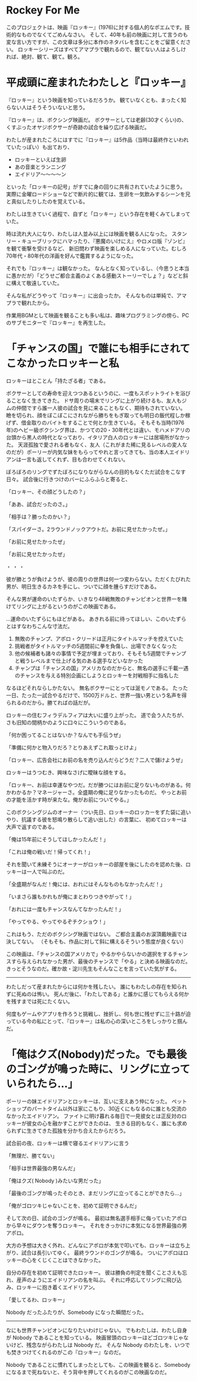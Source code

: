 # Rockey For Me

このプロジェクトは、映画『ロッキー』(1976)に対する個人的なポエムです。技術的なものでなくてごめんなさい。
そして、40年も前の映画に対して言うのも変な言い方ですが、この文章は多分に本作のネタバレを含むことをご留意ください。
ロッキーシリーズはすべてアマプラで観れるので、観てない人はよろしければ、絶対、観て、観て。観ろ。

# 平成頭に産まれたわたしと『ロッキー』

『ロッキー』という映画を知っているだろうか。
観ていなくとも、まったく知らない人はそうそういないと思う。

『ロッキー』は、ボクシング映画だ。
ボクサーとしては老齢(30才くらい)の、くすぶったオヤジボクサーが奇跡の試合を繰り広げる映画だ。


わたしが産まれたころにはすでに『ロッキー』は5作品（当時は最終作といわれていたっぽい）も出ており、

* ロッキーといえば生卵
* あの音楽とランニング
* エイドリア～～～～ン

といった「ロッキーの記号」がすでに身の回りに共有されていたように思う。
実際に金曜ロードショーなどで断片的に観ては、生卵を一気飲みするシーンを兄と真似したりしたのを覚えている。

わたしは生きていく過程で、自ずと「ロッキー」という存在を軽くみてしまっていた。

時は流れ大人になり、わたしは人並み以上には映画を観る人になった。
スタンリー・キューブリックにハマったり、『悪魔のいけにえ』やロメロ版『ゾンビ』を観て衝撃を受けるなど、
新旧問わず映画を楽しめる人になっていた。むしろ70年代・80年代の洋画を好んで鑑賞するようになった。

それでも『ロッキー』は観なかった。
なんとなく知っているし、（今思うと本当に愚かだが）「どうせご都合主義のよくある感動ストーリーでしょ？」などと斜に構えて敬遠していた。

そんな私がどうやって『ロッキー』に出会ったか。
そんなものは単純で、アマプラで観れたから。

作業用BGMとして映画を観ることも多い私は、趣味プログラミングの傍ら、PCのサブモニターで『ロッキー』を再生した。

# 「チャンスの国」で誰にも相手にされてこなかったロッキーと私

ロッキーはとことん「持たざる者」である。

ボクサーとしての寿命を迎えつつあるというのに、一度もスポットライトを浴びることなく生きてきた。
ドサ周りの場末でリングに上がり続けるも、友人もジムの仲間ですら誰一人彼の試合を見に来ることもなく、期待もされていない。
瞼を切られ、顔をぼこぼこにされながら勝ちをもぎ取っても明日の飯代程しか稼げず、借金取りのバイトをすることで何とか生きている。
そもそも当時(1976年)のヘビー級ボクシング界は、かつての20・30年代とは違い、モハメドアリの台頭から黒人の時代となっており、イタリア白人のロッキーには居場所がなかった。
天涯孤独で愛される者もなく、友人（これがまた稀に見るレベルの変人なのだが）ポーリーが内気な妹をもらってやれと言ってきても、当の本人エイドリアンは一言も返してくれず、目も合わせてくれない。

ぼろぼろのリングでずたぼろになりながらなんの目的もなくただ試合をこなす日々。
試合後に行きつけのバーにふらふらと寄ると、

「ロッキー、その顔どうしたの？」

「ああ、試合だったのさ。」

「相手は？勝ったのかい？」

「スパイダーさ。2ラウンドノックアウトだ。お前に見せたかったぜ。」



「お前に見せたかったぜ」

「お前に見せたかったぜ」

・
・
・

彼が勝とうが負けようが、彼の周りの世界は何一つ変わらない。ただくたびれた男が、明日生きるカネを手にし、ついでに顔を腫らすだけである。

そんな男が運命のいたずらか、いきなり48戦無敗のチャンピオンと世界一を賭けてリングに上がるというのがこの映画である。

…運命のいたずらにもほどがある。
あきれる前に待ってほしい、このいたずらとはすなわちこんな寸法だ。

1. 無敗のチャンプ、アポロ・クリードは正月にタイトルマッチを控えていた
2. 挑戦者がタイトルマッチの5週間前に拳を負傷し、出場できなくなった
3. 他の候補者も諸々の事情で予定が埋まっており、そもそも5週間でチャンプと戦うレベルまで仕上げる気のある選手などいなかった
4. チャンプは「チャンスの国」アメリカなのだからと、無名の選手に千載一遇のチャンスを与える特別企画にしようとロッキーを対戦相手に指名した

なるほどそれならしかたない。
無名ボクサーにとっては涎モノである。
たった一日、たった一試合やるだけで、1500万ドルと、世界一強い男という名声を得られるのだから。勝てればの話だが。

ロッキーの住むフィラデルフィアは大いに盛り上がった。
道で会う人たちが、さも旧知の間柄かのように口々にこういうのである。

「何か困ってることはないか？なんでも手伝うぜ」

「準備に何かと物入りだろ？とりあえずこれ取っとけよ」

「ロッキー、広告会社にお前の名を売り込んだらどうだ？二人で儲けようぜ」

ロッキーはうつむき、興味なさげに曖昧な顔をする。


「ロッキー、お前は幸運なやつだ。だが勝つにはお前に足りないものがある。何かわかるか？マネージャーさ。全盛期の俺に足りなかったものだ。
やっとお前の才能を活かす時が来たな。俺がお前についてやる。」

このボクシングジムのオーナー（つい先日、ロッキーのロッカーをずた袋に追いやり、抗議する彼を怒鳴り散らして追い出した）の言葉に、
初めてロッキーは大声で返すのである。

「俺は15年前にそうしてほしかったんだ！」

「これは俺の戦いだ！帰ってくれ！」

それを聞いて未練そうにオーナーがロッキーの部屋を後にしたのを認めた後、ロッキーは一人で叫ぶのだ。

「全盛期がなんだ！俺には、おれにはそんなものもなかったんだ！」

「いまさら誰もかれもが俺にまとわりつきやがって！」

「おれには一度もチャンスなんてなかったんだ！」

「やってやる、やってやるぞチクショウ！」


これはもう、ただのボクシング映画ではない。
ご都合主義のお涙頂戴映画では決してない。
（そもそも、作品に対して斜に構えるそういう態度が良くない）

この映画は、「チャンスの国アメリカで」やるかやらないかの選択をするチャンスすら与えられなかった男が、最後のチャンスで「やる」と決める映画なのだ。
きっとそうなのだ。確か故・淀川先生もそんなことを言っていた気がする。


___

わたしだって産まれたからには何かを残したい。
誰にもわたしの存在を知られずに死ぬのは怖い。
死んだ後に、「わたしである」と誰かに感じてもらえる何かを残すまでは死にたくない。

何度もゲームやアプリを作ろうと挑戦し、挫折し、何も世に残せずに三十路が迫っている今の私にとって、『ロッキー』は私の心の深いところをしっかりと掴んだ。


# 「俺はクズ(Nobody)だった。でも最後のゴングが鳴った時に、リングに立っていられたら…」

ポーリーの妹エイドリアンとロッキーは、互いに支えあう仲になった。
ペットショップのパートタイム以外は家にこもり、30近くにもなるのに誰とも交流のなかったエイドリアン。
ファイトに明け暮れる毎日で一見彼女とは正反対のロッキーが彼女の心を融かすことができたのは、
生きる目的もなく、誰にも求められずに生きてきた孤独を分かち合えたからだろう。

試合前の夜、ロッキーは横で寝るエイドリアンに言う

「無理だ、勝てない」

「相手は世界最強の男なんだ」

「俺はクズ( Nobody )みたいな男だった」

「最後のゴングが鳴ったそのとき、まだリングに立ってることができたら…」

「俺がゴロツキじゃないことを、初めて証明できるんだ」

そして次の日、試合のゴングが鳴る。
最初は無名選手相手に侮っていたアポロから早々にダウンを奪うロッキー。
それをきっかけに本気になる世界最強の男アポロ。

大方の予想は大きく外れ、どんなにアポロが本気で叩いても、ロッキーは立ち上がり、試合は長引いてゆく。
最終ラウンドのゴングが鳴る。
ついにアポロはロッキーの心をくじくことはできなかった。

自分の存在を初めて証明できたロッキー。
彼は勝負の判定を聞くことさえも忘れ、産声のようにエイドリアンの名を叫ぶ。
それに呼応してリングに飛び込み、ロッキーに抱き着くエイドリアン。

「愛してるわ、ロッキー」

Nobody だったふたりが、Somebody になった瞬間だった。

___

なにも世界チャンピオンになりたいわけじゃない。
でもわたしは、わたし自身が Nobody であることを知っている。
映画冒頭のロッキーほどゴロツキじゃないけど、残念ながらわたしは Nobody だ。
そんな Nobody のわたしを、いつでも焚きつけてくれるのがこの『ロッキー』なのだ。

Nobody であることに慣れてしまったとしても、この映画を観ると、Somebody になるまで死ねないと、そう背中を押してくれるのがこの映画なのだ。
